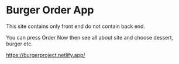 # Burger Order App

This site contains only front end  do not contain back end.


You can press Order Now  then see all about site and choose dessert, burger etc.


https://burgerproject.netlify.app/

